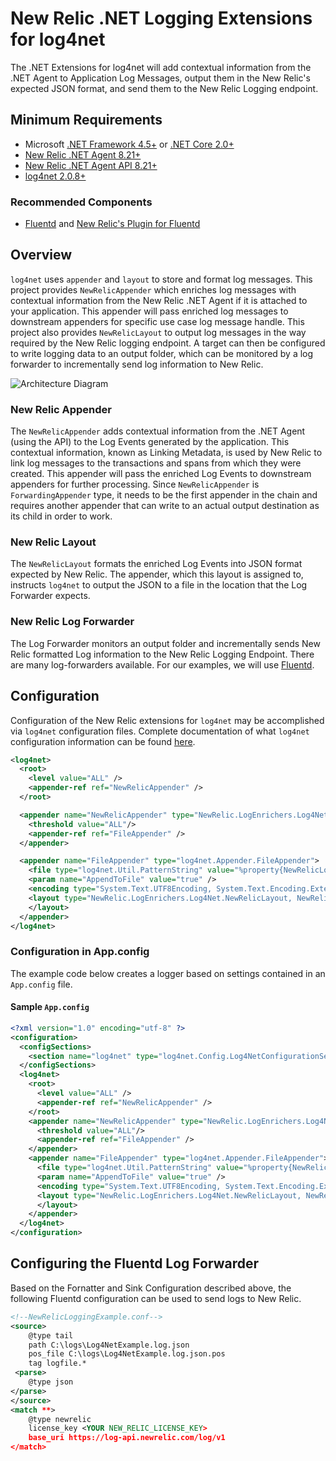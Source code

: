 # New Relic .NET Logging Extensions for log4net

The .NET Extensions for log4net will add contextual information from the .NET Agent to Application Log Messages, output them in the New Relic's expected JSON format, and send them to the New Relic Logging endpoint.

## Minimum Requirements

* Microsoft <a target="_blank" href="https://dotnet.microsoft.com/download/dotnet-framework">.NET Framework 4.5+</a> or  <a target="_blank" href="https://dotnet.microsoft.com/download/dotnet-core">.NET Core 2.0+</a>
* <a target="_blank" href="https://docs.newrelic.com/docs/release-notes/agent-release-notes/net-release-notes">New Relic .NET Agent 8.21+<a>
* <a target="_blank" href="https://docs.newrelic.com/docs/agents/net-agent/net-agent-api" target="_blank">New Relic .NET Agent API 8.21+</a>
* <a target="_blank" href="https://logging.apache.org/log4net/">log4net 2.0.8+</a>

### Recommended Components
* <a target="_blank" href="https://www.fluentd.org/download">Fluentd</a> and <a target="_blank" href="https://github.com/newrelic/newrelic-fluentd-output">New Relic's Plugin for Fluentd</a> 


## Overview

```log4net``` uses ```appender``` and ```layout``` to store and format log messages. This project provides ```NewRelicAppender``` which enriches log messages with contextual information from the New Relic .NET Agent if it is attached to your application. This appender will pass enriched log messages to downstream appenders for specific use case log message handle. This project also provides ```NewRelicLayout``` to output log messages in the way required by the New Relic logging endpoint. A target can then be configured to write logging data to an output folder, which can be monitored by a log forwarder to incrementally send log information to New Relic.

![Architecture Diagram](ArchitectureDiagram.svg)

### New Relic Appender

The ```NewRelicAppender``` adds contextual information from the .NET Agent (using the API) to the Log Events generated by the application.  This contextual information, known as Linking Metadata, is used by New Relic to link log messages to the transactions and spans from which they were created.  This appender will pass the enriched Log Events to downstream appenders for further processing. Since ```NewRelicAppender``` is ```ForwardingAppender``` type, it needs to be the first appender in the chain and requires another appender that can write to an actual output destination as its child in order to work.

### New Relic Layout

The ```NewRelicLayout``` formats the enriched Log Events into JSON format expected by New Relic. The appender, which this layout is assigned to, instructs ```log4net``` to output the JSON to a file in the location that the Log Forwarder expects.

### New Relic Log Forwarder

The Log Forwarder monitors an output folder and incrementally sends New Relic formatted Log information to the New Relic Logging Endpoint.  There are many log-forwarders available.  For our examples, we will use <a href="https://www.fluentd.org/" target="_blank">Fluentd</a>.

## Configuration

Configuration of the New Relic extensions for ```log4net``` may be accomplished via ```log4net``` configuration files.  Complete documentation of what ```log4net``` configuration information can be found <a href="http://logging.apache.org/log4net/release/manual/configuration.html" target="_blank">here</a>.

```XML
<log4net>
  <root>
    <level value="ALL" />
    <appender-ref ref="NewRelicAppender" />
  </root>

  <appender name="NewRelicAppender" type="NewRelic.LogEnrichers.Log4Net.NewRelicAppender, NewRelic.LogEnrichers.Log4Net" >
    <threshold value="ALL"/>
    <appender-ref ref="FileAppender" />
  </appender>

  <appender name="FileAppender" type="log4net.Appender.FileAppender">
    <file type="log4net.Util.PatternString" value="%property{NewRelicLogFileName}" />
    <param name="AppendToFile" value="true" />
    <encoding type="System.Text.UTF8Encoding, System.Text.Encoding.Extensions"/>
    <layout type="NewRelic.LogEnrichers.Log4Net.NewRelicLayout, NewRelic.LogEnrichers.Log4Net">
    </layout>
  </appender>
</log4net>
```

### Configuration in App.config

The example code below creates a logger based on settings contained in an `App.config` file.

#### Sample ```App.config```

```XML
<?xml version="1.0" encoding="utf-8" ?>
<configuration>
  <configSections>
    <section name="log4net" type="log4net.Config.Log4NetConfigurationSectionHandler, log4net"/>
  </configSections>
  <log4net>
    <root>
      <level value="ALL" />
      <appender-ref ref="NewRelicAppender" />
    </root>
    <appender name="NewRelicAppender" type="NewRelic.LogEnrichers.Log4Net.NewRelicAppender, NewRelic.LogEnrichers.Log4Net" >
      <threshold value="ALL"/>
      <appender-ref ref="FileAppender" />
    </appender>
    <appender name="FileAppender" type="log4net.Appender.FileAppender">
      <file type="log4net.Util.PatternString" value="%property{NewRelicLogFileName}" />
      <param name="AppendToFile" value="true" />
      <encoding type="System.Text.UTF8Encoding, System.Text.Encoding.Extensions"/>
      <layout type="NewRelic.LogEnrichers.Log4Net.NewRelicLayout, NewRelic.LogEnrichers.Log4Net">
      </layout>
    </appender>
  </log4net>  
</configuration>
```

## Configuring the Fluentd Log Forwarder

Based on the Fornatter and Sink Configuration described above, the following Fluentd configuration can be used to send logs to New Relic.

```xml
<!--NewRelicLoggingExample.conf-->
<source> 
    @type tail 
    path C:\logs\Log4NetExample.log.json
    pos_file C:\logs\Log4NetExample.log.json.pos 
    tag logfile.*
 <parse> 
    @type json 
</parse>
</source>
<match **> 
    @type newrelic 
    license_key <YOUR NEW_RELIC_LICENSE_KEY>
    base_uri https://log-api.newrelic.com/log/v1
</match>
```
